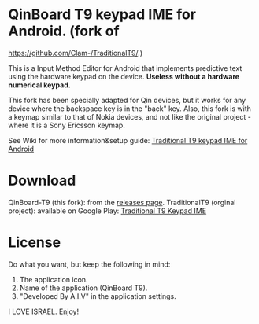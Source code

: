 # QinBoard T9 keypad IME for Android. (fork of
https://github.com/Clam-/TraditionalT9/.)

This is a Input Method Editor for Android that implements predictive text using the hardware keypad on the device. **Useless without a hardware numerical keypad.**

This fork has been specially adapted for Qin devices, but it works for any device where the backspace key is in the "back" key.
Also, this fork is with a keymap similar to that of Nokia devices, and not like the original project - where it is a Sony Ericsson keymap.

See Wiki for more information&setup guide: [Traditional T9 keypad IME for Android](https://github.com/AshiVered/QinBoard-T9/wiki)
# Download
QinBoard-T9 (this fork):
from the [releases page](https://github.com/AshiVered/QinBoard-T9/releases).
TraditionalT9 (orginal project):
available on Google Play: [Traditional T9 Keypad IME](https://play.google.com/store/apps/details?id=org.nyanya.android.traditionalt9)
# License
Do what you want, but keep the following in mind:
1. The application icon.
2. Name of the application (QinBoard T9).
3. "Developed By A.I.V" in the application settings.

I LOVE ISRAEL.
Enjoy!